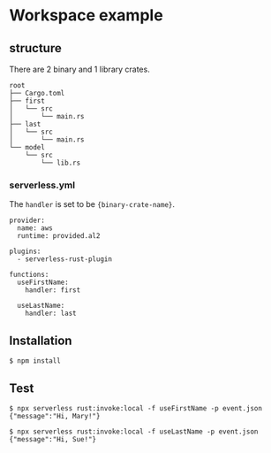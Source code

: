 # Workspace example

## structure

There are 2 binary and 1 library crates.

```
root
├── Cargo.toml
├── first
│   └── src
│       └── main.rs
├── last
│   └── src
│       └── main.rs
└── model
    └── src
        └── lib.rs
```

### serverless.yml

The `handler` is set to be `{binary-crate-name}`.

```
provider:
  name: aws
  runtime: provided.al2

plugins:
  - serverless-rust-plugin

functions:
  useFirstName:
    handler: first

  useLastName:
    handler: last
```

## Installation

```
$ npm install
```

## Test

```
$ npx serverless rust:invoke:local -f useFirstName -p event.json
{"message":"Hi, Mary!"}
```

```
$ npx serverless rust:invoke:local -f useLastName -p event.json
{"message":"Hi, Sue!"}
```
